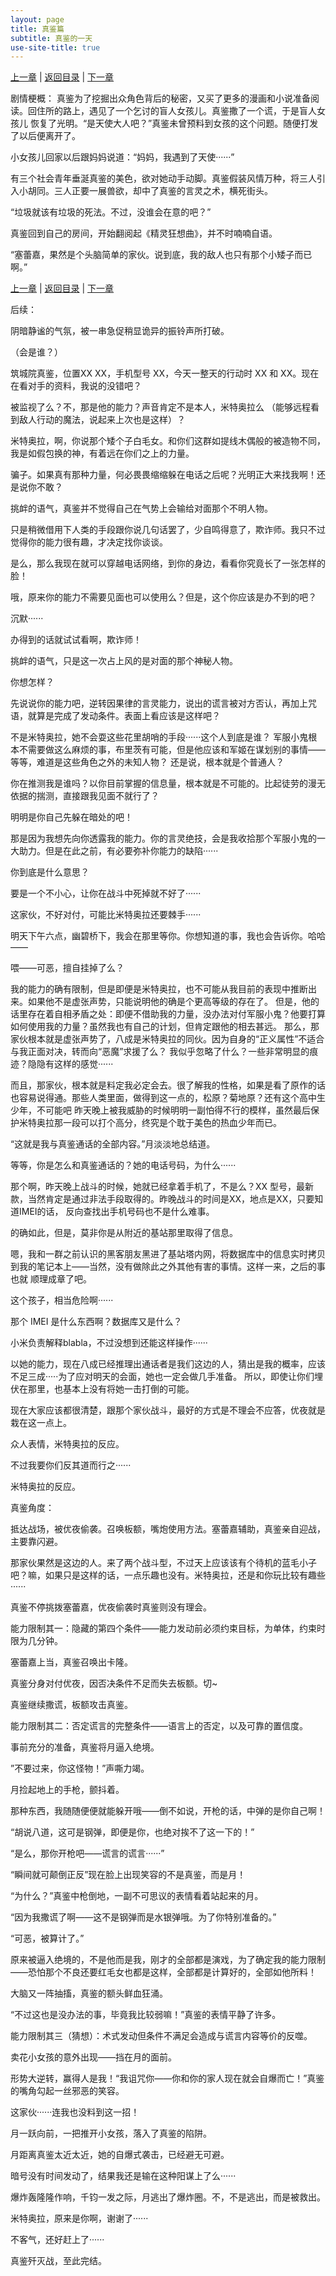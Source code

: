 ```yaml
---
layout: page
title: 真鉴篇
subtitle: 真鉴的一天
use-site-title: true
---
```


[上一章](/Novels/Rec/argue-on-justice) | [返回目录](/Novels/Rec/index) | [下一章](/Novels/Rec/phone-call)



剧情梗概： 真鉴为了挖掘出众角色背后的秘密，又买了更多的漫画和小说准备阅读。回住所的路上，遇见了一个乞讨的盲人女孩儿。真鉴撒了一个谎，于是盲人女孩儿
恢复了光明。“是天使大人吧？”真鉴未曾预料到女孩的这个问题。随便打发了以后便离开了。

小女孩儿回家以后跟妈妈说道：“妈妈，我遇到了天使······”

有三个社会青年垂涎真鉴的美色，欲对她动手动脚。真鉴假装风情万种，将三人引入小胡同。三人正要一展兽欲，却中了真鉴的言灵之术，横死街头。

“垃圾就该有垃圾的死法。不过，没谁会在意的吧？”

真鉴回到自己的房间，开始翻阅起《精灵狂想曲》，并不时喃喃自语。

“塞蕾嘉，果然是个头脑简单的家伙。说到底，我的敌人也只有那个小矮子而已啊。”




[上一章](/Novels/Rec/argue-on-justice) | [返回目录](/Novels/Rec/index) | [下一章](/Novels/Rec/phone-call)


后续：

阴暗静谧的气氛，被一串急促稍显诡异的振铃声所打破。

（会是谁？）

筑城院真鉴，位置XX XX，手机型号 XX，今天一整天的行动时 XX 和 XX。现在在看对手的资料，我说的没错吧？

被监视了么？不，那是他的能力？声音肯定不是本人，米特奥拉么 （能够远程看到敌人行动的魔法，说起来上次也是这样）？

米特奥拉，啊，你说那个矮个子白毛女。和你们这群如提线木偶般的被造物不同，我是如假包换的神，有着远在你们之上的力量。

骗子。如果真有那种力量，何必畏畏缩缩躲在电话之后呢？光明正大来找我啊！还是说你不敢？

挑衅的语气，真鉴并不觉得自己在气势上会输给对面那个不明人物。

只是稍微借用下人类的手段跟你说几句话罢了，少自鸣得意了，欺诈师。我只不过觉得你的能力很有趣，才决定找你谈谈。

是么，那么我现在就可以穿越电话网络，到你的身边，看看你究竟长了一张怎样的脸！

哦，原来你的能力不需要见面也可以使用么？但是，这个你应该是办不到的吧？

沉默······

办得到的话就试试看啊，欺诈师！

挑衅的语气，只是这一次占上风的是对面的那个神秘人物。

你想怎样？

先说说你的能力吧，逆转因果律的言灵能力，说出的谎言被对方否认，再加上咒语，就算是完成了发动条件。表面上看应该是这样吧？

不是米特奥拉，她不会耍这些花里胡哨的手段······这个人到底是谁？
军服小鬼根本不需要做这么麻烦的事，布里茨有可能，但是他应该和军姬在谋划别的事情——等等，难道是这些角色之外的未知人物？
还是说，根本就是个普通人？

你在推测我是谁吗？以你目前掌握的信息量，根本就是不可能的。比起徒劳的漫无依据的揣测，直接跟我见面不就行了？

明明是你自己先躲在暗处的吧！

那是因为我想先向你透露我的能力。你的言灵绝技，会是我收拾那个军服小鬼的一大助力。但是在此之前，有必要弥补你能力的缺陷······

你到底是什么意思？

要是一个不小心，让你在战斗中死掉就不好了······

这家伙，不好对付，可能比米特奥拉还要棘手······

明天下午六点，幽碧桥下，我会在那里等你。你想知道的事，我也会告诉你。哈哈——

喂——可恶，擅自挂掉了么？

我的能力的确有限制，但是即便是米特奥拉，也不可能从我目前的表现中推断出来。如果他不是虚张声势，只能说明他的确是个更高等级的存在了。
但是，他的话里存在着自相矛盾之处：即便不借助我的力量，没办法对付军服小鬼？他要打算如何使用我的力量？虽然我也有自己的计划，但肯定跟他的相去甚远。
那么，那家伙根本就是虚张声势了，八成是米特奥拉的同伙。因为自身的“正义属性”不适合与我正面对决，转而向“恶魔”求援了么？
我似乎忽略了什么？一些非常明显的痕迹？隐隐有这样的感觉······

而且，那家伙，根本就是料定我必定会去。很了解我的性格，如果是看了原作的话也容易说得通。那些人类里面，做得到这一点的，松原？菊地原？还有这个高中生少年，不可能吧
昨天晚上被我威胁的时候明明一副怕得不行的模样，虽然最后保护米特奥拉那一段可以打个高分，终究是个耽于美色的热血少年而已。

“这就是我与真鉴通话的全部内容。”月淡淡地总结道。

等等，你是怎么和真鉴通话的？她的电话号码，为什么······

那个啊，昨天晚上战斗的时候，她就已经拿着手机了，不是么？XX 型号，最新款，当然肯定是通过非法手段取得的。昨晚战斗的时间是XX，地点是XX，只要知道IMEI的话，
反向查找出手机号码也不是什么难事。

的确如此，但是，莫非你是从附近的基站那里取得了信息。

嗯，我和一群之前认识的黑客朋友黑进了基站塔内网，将数据库中的信息实时拷贝到我的笔记本上——当然，没有做除此之外其他有害的事情。这样一来，之后的事也就
顺理成章了吧。

这个孩子，相当危险啊······

那个 IMEI 是什么东西啊？数据库又是什么？

小米负责解释blabla，不过没想到还能这样操作······

以她的能力，现在八成已经推理出通话者是我们这边的人，猜出是我的概率，应该不足三成·····为了应对明天的会面，她也一定会做几手准备。
所以，即使让你们埋伏在那里，也基本上没有将她一击打倒的可能。

现在大家应该都很清楚，跟那个家伙战斗，最好的方式是不理会不应答，优夜就是栽在这一点上。

众人表情，米特奥拉的反应。

不过我要你们反其道而行之······

米特奥拉的反应。

真鉴角度：

抵达战场，被优夜偷袭。召唤板额，嘴炮使用方法。塞蕾嘉辅助，真鉴亲自迎战，主要靠闪避。

那家伙果然是这边的人。来了两个战斗型，不过天上应该该有个待机的蓝毛小子吧？嘛，如果只是这样的话，一点乐趣也没有。米特奥拉，还是和你玩比较有趣些······

真鉴不停挑拨塞蕾嘉，优夜偷袭时真鉴则没有理会。

能力限制其一：隐藏的第四个条件——能力发动前必须约束目标，为单体，约束时限为几分钟。

塞蕾嘉上当，真鉴召唤出卡隆。

真鉴分身对付优夜，因否决条件不足而失去板额。切~

真鉴继续撒谎，板额攻击真鉴。

能力限制其二：否定谎言的完整条件——语言上的否定，以及可靠的置信度。


事前充分的准备，真鉴将月逼入绝境。

”不要过来，你这怪物！”声嘶力竭。

月捡起地上的手枪，颤抖着。

那种东西，我随随便便就能躲开哦——倒不如说，开枪的话，中弹的是你自己啊！

“胡说八道，这可是钢弹，即便是你，也绝对挨不了这一下的！”

“是么，那你开枪吧——谎言的谎言······”

“瞬间就可颠倒正反”现在脸上出现笑容的不是真鉴，而是月！

“为什么？”真鉴中枪倒地，一副不可思议的表情看着站起来的月。

“因为我撒谎了啊——这不是钢弹而是水银弹哦。为了你特别准备的。”

“可恶，被算计了。”

原来被逼入绝境的，不是他而是我，刚才的全部都是演戏，为了确定我的能力限制——恐怕那个不良还要红毛女也都是这样，全部都是计算好的，全部如他所料！

大脑又一阵抽搐，真鉴的额头鲜血狂涌。

“不过这也是没办法的事，毕竟我比较弱嘛！”真鉴的表情平静了许多。

能力限制其三（猜想）：术式发动但条件不满足会造成与谎言内容等价的反噬。

卖花小女孩的意外出现——挡在月的面前。

形势大逆转，赢得人是我！“我诅咒你——你和你的家人现在就会自爆而亡！”真鉴的嘴角勾起一丝邪恶的笑容。

这家伙······连我也没料到这一招！

月一跃向前，一把推开小女孩，落入了真鉴的陷阱。

月距离真鉴太近太近，她的自爆式袭击，已经避无可避。

暗号没有时间发动了，结果我还是输在这种阳谋上了么······

爆炸轰隆隆作响，千钧一发之际，月逃出了爆炸圈。不，不是逃出，而是被救出。

米特奥拉，原来是你啊，谢谢了······

不客气，还好赶上了······

真鉴歼灭战，至此完结。




